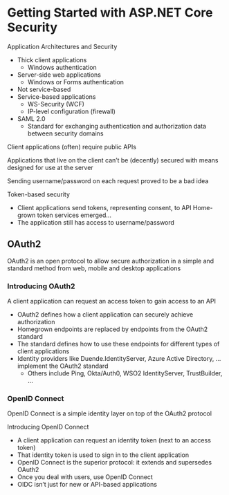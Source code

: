 # Getting Started with ASP.NET Core Security

Application Architectures and Security
- Thick client applications 
    - Windows authentication
- Server-side web applications 
    - Windows or Forms authentication
- Not service-based
- Service-based applications
    - WS-Security (WCF)
    - IP-level configuration (firewall)
- SAML 2.0
    - Standard for exchanging authentication and authorization data between security domains

Client applications (often) require public APIs

Applications that live on the client can’t be (decently) secured with means designed for use at the server

Sending username/password on each request proved to be a bad idea

Token-based security
- Client applications send tokens, representing consent, to API
Home-grown token services emerged…
- The application still has access to username/password

## OAuth2

OAuth2 is an open protocol to allow secure authorization in a simple and standard method from web, mobile and desktop applications

### Introducing OAuth2

A client application can request an access token to gain access to an API
- OAuth2 defines how a client application can securely achieve authorization
- Homegrown endpoints are replaced by endpoints from the OAuth2 standard
- The standard defines how to use these endpoints for different types of client applications
- Identity providers like Duende.IdentityServer, Azure Active Directory, … implement the OAuth2 standard
    - Others include Ping, Okta/Auth0, WSO2 IdentityServer, TrustBuilder, …

### OpenID Connect

OpenID Connect is a simple identity layer on top of the OAuth2 protocol

Introducing OpenID Connect

- A client application can request an identity token (next to an access token)
- That identity token is used to sign in to the client application
- OpenID Connect is the superior protocol: it extends and supersedes OAuth2
- Once you deal with users, use OpenID Connect
- OIDC isn’t just for new or API-based applications